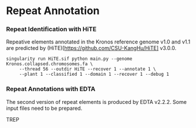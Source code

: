 # Repeat Annotation

### Repeat Identification with HiTE
Repeative elements annotated in the Kronos reference genome v1.0 and v1.1 are predicted by (HiTE)[https://github.com/CSU-KangHu/HiTE] v3.0.0.
```
singularity run HiTE.sif python main.py --genome Kronos.collapsed.chromosomes.fa \
     --thread 56 --outdir HiTE --recover 1 --annotate 1 \
     --plant 1 --classified 1 --domain 1 --recover 1 --debug 1
```

### Repeat Annotations with EDTA
The second version of repeat elements is produced by EDTA v2.2.2. Some input files need to be prepared. 

TREP 
```
